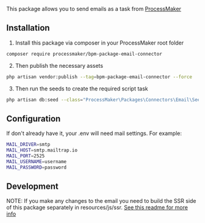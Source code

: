 This package allows you to send emails as a task from [ProcessMaker](https://github.com/ProcessMaker/bpm)

## Installation

1. Install this package via composer in your ProcessMaker root folder
```bash
composer require processmaker/bpm-package-email-connector
```

2. Then publish the necessary assets
```bash
php artisan vendor:publish --tag=bpm-package-email-connector --force
```

3. Then run the seeds to create the required script task
```bash
php artisan db:seed --class="ProcessMaker\Packages\Connectors\Email\Seeds\EmailSendSeeder"
```
## Configuration

If don't already have it, your .env will need mail settings. For example:
```bash
MAIL_DRIVER=smtp
MAIL_HOST=smtp.mailtrap.io
MAIL_PORT=2525
MAIL_USERNAME=username
MAIL_PASSWORD=password
```

## Development

NOTE: If you make any changes to the email 
you need to build the SSR side of this package 
separately in resources/js/ssr. [See this readme for more info](resources/js/ssr/README.md)